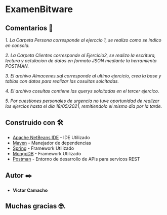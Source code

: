 # ExamenBitware


## Comentarios 🚀

_1. La Carpeta Persona corresponde al ejerccio 1, se realizo como se indico en consola._

_2. La Carpeta Clientes corresponde al Ejercicio2, se realizo la escritura, lectura y actulacion de datos en formato JSON mediante la herramienta POSTMAN._

_3. El archivo Almacenes.sql corresponde al ultimo ejercicio, crea la base y tablas con datos para realizar las cosultas solcitadas._

_4. El archivo cosultas contiene las querys solcitadas en el tercer ejercico._

_5. Por cuestiones personales de urgencia no tuve oportunidad de realizar los ejercios hasta el día 18/05/2021, remitiendolo el mismo día por la tarde._


## Construido con 🛠️

* [Apache NetBeans IDE](https://netbeans.apache.org/) - IDE Utilizado
* [Maven](https://maven.apache.org/) - Manejador de dependencias
* [Spring](https://spring.io/) - Framework Utilizado
* [MongoDB](https://www.mongodb.com/es) - Framework Utilizado
* [Postman](https://www.postman.com/downloads/) - Entorno de desarrollo de APIs para servicos REST


## Autor ✒️


* **Victor Camacho**  


## Muchas gracias 🤓.





